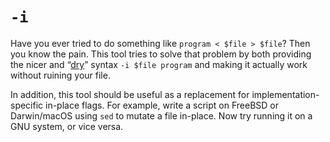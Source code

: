# `-i`

Have you ever tried to do something like `program < $file > $file`? Then you
know the pain. This tool tries to solve that problem by both providing the nicer
and “[dry](https://en.wikipedia.org/wiki/Don%27t_repeat_yourself)” syntax
`-i $file program` and making it actually work without ruining your file.

In addition, this tool should be useful as a replacement for
implementation-specific in-place flags. For example, write a script on FreeBSD
or Darwin/macOS using `sed` to mutate a file in-place. Now try running it on a
GNU system, or vice versa.

